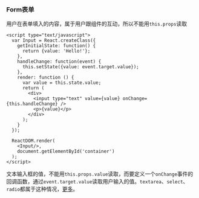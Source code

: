 ### Form表单

用户在表单填入的内容，属于用户跟组件的互动，所以不能用`this.props`读取

```
<script type="text/javascript">
  var Input = React.createClass({
    getInitialState: function() {
      return {value: 'Hello!'};
    },
    handleChange: function(event) {
      this.setState({value: event.target.value});
    },
    render: function () {
      var value = this.state.value;
      return (
        <div>
          <input type="text" value={value} onChange={this.handleChange} />
          <p>{value}</p>
        </div>
      );
    }
  });

  ReactDOM.render(
  	<Input/>, 
  	document.getElementById('container')
  );
</script>
```

文本输入框的值，不能用`this.props.value`读取，而要定义一个`onChange`事件的回调函数，通过`event.target.value`读取用户输入的值。`textarea`、`select`、`radio`都属于这种情况，[更多](http://facebook.github.io/react/docs/forms.html)。

